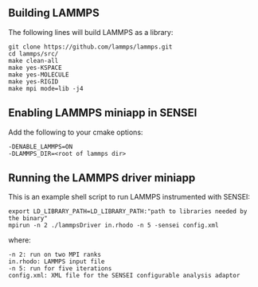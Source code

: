 ## Building LAMMPS

The following lines will build LAMMPS as a library:

```
git clone https://github.com/lammps/lammps.git  
cd lammps/src/  
make clean-all  
make yes-KSPACE  
make yes-MOLECULE  
make yes-RIGID  
make mpi mode=lib -j4
```

## Enabling LAMMPS miniapp in SENSEI

Add the following to your cmake options:

```
-DENABLE_LAMMPS=ON
-DLAMMPS_DIR=<root of lammps dir>
```

## Running the LAMMPS driver miniapp

This is an example shell script to run LAMMPS instrumented with SENSEI:

```
export LD_LIBRARY_PATH=LD_LIBRARY_PATH:"path to libraries needed by the binary"
mpirun -n 2 ./lammpsDriver in.rhodo -n 5 -sensei config.xml
```

where:

```
-n 2: run on two MPI ranks
in.rhodo: LAMMPS input file
-n 5: run for five iterations
config.xml: XML file for the SENSEI configurable analysis adaptor
```
